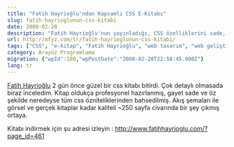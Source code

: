 ```yaml
---
title: "Fatih Hayrioğlu'ndan Kapsamlı CSS E-Kitabı"
slug: fatih-hayrioglunun-css-kitabi
date: 2008-02-28
description: "Fatih Hayrioğlu'nun yayınladığı, CSS özelliklerini sade, öz ve akış şemalarıyla destekleyerek anlatan kapsamlı e-kitabının duyurusu. Web tasarımcılar için değerli bir kaynak."
url: http://mfyz.com/tr/fatih-hayrioglunun-css-kitabi/
tags: ["CSS", "e-kitap", "Fatih Hayrioğlu", "web tasarım", "web geliştirme", "kaynak", "duyuru", "eğitim", "arayüz programlama"]
category: Arayüz Programlama
migration: {"wpId":180,"wpPostDate":"2008-02-28T22:58:45.000Z"}
lang: tr
---
```


[Fatih Hayrioğlu](http://www.fatihhayrioglu.com/) 2 gün önce güzel bir css kitabı bitirdi. Çok detaylı olmasada biraz inceledim. Kitap oldukça profesyonel hazırlanmış, gayet sade ve öz şekilde neredeyse tüm css özniteliklerinden bahsedilmiş. Akış şemaları ile görsel ve gerçek kitaplar kadar kaliteli ~250 sayfa civarında bir şey çıkmış ortaya.

Kitabı indirmek için şu adresi izleyin : http://www.fatihhayrioglu.com/?page_id=461